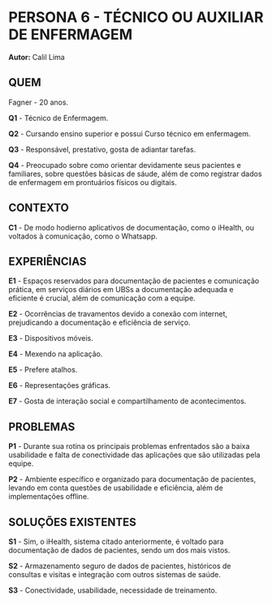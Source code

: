 # PERSONA 6 - TÉCNICO OU AUXILIAR DE ENFERMAGEM
 **Autor:** Calil Lima

## QUEM
Fagner - 20 anos.

**Q1** - Técnico de Enfermagem.

**Q2** - Cursando ensino superior e possui Curso técnico em enfermagem.

**Q3** - Responsável, prestativo, gosta de adiantar tarefas.

**Q4** - Preocupado sobre como orientar devidamente seus pacientes e familiares, sobre questões básicas de sáude, além de como registrar dados de enfermagem em prontuários físicos ou digitais.

## CONTEXTO
**C1** - De modo hodierno aplicativos de documentação, como o iHealth, ou voltados à comunicação, como o Whatsapp.

## EXPERIÊNCIAS
**E1** - Espaços reservados para documentação de pacientes e comunicação prática, em serviços diários em UBSs a documentação adequada e eficiente é crucial, além de comunicação com a equipe.

**E2** - Ocorrências de travamentos devido a conexão com internet, prejudicando a documentação e eficiência de serviço.

**E3** - Dispositivos móveis.

**E4** - Mexendo na aplicação.

**E5** - Prefere atalhos.

**E6** - Representações gráficas.

**E7** - Gosta de interação social e compartilhamento de acontecimentos.

## PROBLEMAS
**P1** - Durante sua rotina os principais problemas enfrentados são a baixa usabilidade e falta de conectividade das aplicações que são utilizadas pela equipe.

**P2** - Ambiente específico e organizado para documentação de pacientes, levando em conta questões de usabilidade e eficiência, além de implementações offline.

## SOLUÇÕES EXISTENTES
**S1** - Sim, o iHealth, sistema citado anteriormente, é voltado para documentação de dados de pacientes, sendo um dos mais vistos.

**S2** - Armazenamento seguro de dados de pacientes, históricos de consultas e visitas e integração com outros sistemas de saúde.

**S3** - Conectividade, usabilidade, necessidade de treinamento.
